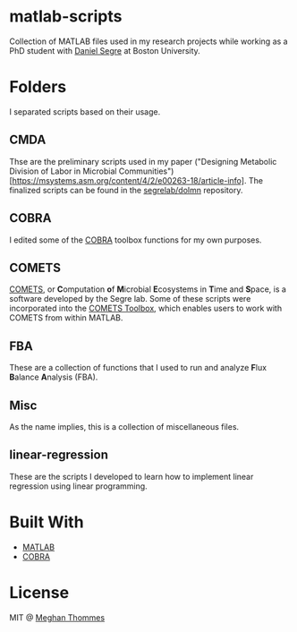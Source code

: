 # matlab-scripts

Collection of MATLAB files used in my research projects while working as a PhD student with [Daniel Segre](https://www.bu.edu/segrelab/) at Boston University.

# Folders
I separated scripts based on their usage.

## CMDA
Thse are the preliminary scripts used in my paper ("Designing Metabolic Division of Labor in Microbial Communities")[https://msystems.asm.org/content/4/2/e00263-18/article-info]. The finalized scripts can be found in the [segrelab/dolmn](https://github.com/segrelab/dolmn) repository.

## COBRA
I edited some of the [COBRA](https://opencobra.github.io/cobratoolbox/stable/) toolbox functions for my own purposes.

## COMETS
[COMETS](http://www.bu.edu/segrelab/comets/), or **C**omputation **o**f **M**icrobial **E**cosystems in **T**ime and **S**pace, is a software developed by the Segre lab. Some of these scripts were incorporated into the [COMETS Toolbox](http://www.bu.edu/segrelab/comets/), which enables users to work with COMETS from within MATLAB.

## FBA
These are a collection of functions that I used to run and analyze **F**lux **B**alance **A**nalysis (FBA).

## Misc
As the name implies, this is a collection of miscellaneous files.

## linear-regression
These are the scripts I developed to learn how to implement linear regression using linear programming.

# Built With
- [MATLAB](https://www.mathworks.com/products/matlab.html)
- [COBRA](https://opencobra.github.io/cobratoolbox/stable/)

# License
MIT @ [Meghan Thommes](meghanthommes.com)
